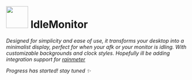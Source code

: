 # <img src="https://github.com/user-attachments/assets/c649dd78-a9bc-4f98-83f1-2e04857e5374" width="60" height="60"> IdleMonitor

*Designed for simplicity and ease of use, it transforms your desktop into a minimalist display, perfect for when your afk or your monitor is idling. With customizable backgrounds and clock styles. Hopefully ill be adding integration support for [rainmeter](https://www.rainmeter.net)*

*Progress has started! stay tuned ✨*

